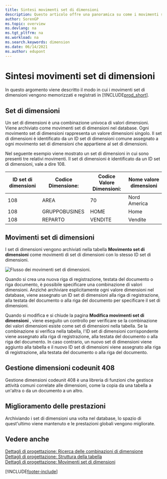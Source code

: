 ```yaml
---
title: Sintesi movimenti set di dimensioni
description: Questo articolo offre una panoramica su come i movimenti set di dimensioni vengono archiviati come movimenti set di dimensioni e su come vengono registrati.
author: SorenGP
ms.topic: overview
ms.devlang: na
ms.tgt_pltfrm: na
ms.workload: na
ms.search.keywords: dimension
ms.date: 06/14/2021
ms.author: edupont
---
```

# <a name="dimension-set-entries-overview"></a><a name="dimension-set-entries-overview"></a>Sintesi movimenti set di dimensioni
In questo argomento viene descritto il modo in cui i movimenti set di dimensioni vengono memorizzati e registrati in [!INCLUDE[prod_short](includes/prod_short.md)].  

## <a name="dimension-sets"></a><a name="dimension-sets"></a>Set di dimensioni
Un set di dimensioni è una combinazione univoca di valori dimensioni. Viene archiviato come movimenti set di dimensioni nel database. Ogni movimento set di dimensioni rappresenta un valore dimensioni singolo. Il set di dimensioni è identificato da un ID set di dimensioni comune assegnato a ogni movimento set di dimensioni che appartiene al set di dimensioni.  

Nel seguente esempio viene mostrato un set di dimensioni in cui sono presenti tre relativi movimenti. Il set di dimensioni è identificato da un ID set di dimensioni, vale a dire 108.  

|ID set di dimensioni|Codice Dimensione:|Codice Valore Dimensioni:|Nome valore dimensioni|  
|----------------------|--------------------|--------------------------|--------------------------|  
|108|AREA|70|Nord America|  
|108|GRUPPOBUSINES|HOME|Home|  
|108|REPARTO|VENDITE|Vendite|  

## <a name="dimension-set-entries"></a><a name="dimension-set-entries"></a>Movimenti set di dimensioni
I set di dimensioni vengono archiviati nella tabella **Movimento set di dimensioni** come movimenti di set di dimensioni con lo stesso ID set di dimensioni.  

![Flusso dei movimenti set di dimensioni.](media/dimensionentrynav7.png "Flusso dei movimenti set di dimensioni")  

Quando si crea una nuova riga di registrazione, testata del documento o riga documento, è possibile specificare una combinazione di valori dimensioni. Anziché archiviare esplicitamente ogni valore dimensioni nel database, viene assegnato un ID set di dimensioni alla riga di registrazione, alla testata del documento o alla riga del documento per specificare il set di dimensioni.  

Quando si modifica e si chiude la pagina **Modifica movimenti set di dimensioni** , viene eseguito un controllo per verificare se la combinazione dei valori dimensioni esiste come set di dimensioni nella tabella. Se la combinazione si verifica nella tabella, l'ID set di dimensioni corrispondente viene assegnato alla riga di registrazione, alla testata del documento o alla riga del documento. In caso contrario, un nuovo set di dimensioni viene aggiunto alla tabella e il nuovo ID set di dimensioni viene assegnato alla riga di registrazione, alla testata del documento o alla riga del documento.

## <a name="codeunit-408-dimension-management"></a><a name="codeunit-408-dimension-management"></a>Gestione dimensioni codeunit 408
Gestione dimensioni codeunit 408 è una libreria di funzioni che gestisce attività comuni correlate alle dimensioni, come la copia da una tabella a un'altra o da un documento a un altro.

## <a name="performance-improvement"></a><a name="performance-improvement"></a>Miglioramento delle prestazioni
Archiviando i set di dimensioni una volta nel database, lo spazio di quest'ultimo viene mantenuto e le prestazioni globali vengono migliorate.  

## <a name="see-also"></a><a name="see-also"></a>Vedere anche
[Dettagli di progettazione: Ricerca delle combinazioni di dimensione](design-details-searching-for-dimension-combinations.md)   
[Dettagli di progettazione: Struttura della tabella](design-details-table-structure.md)   
[Dettagli di progettazione: Movimenti set di dimensioni](/dynamics365/business-central/design-details-dimension-set-entries-overview)   


[!INCLUDE[footer-include](includes/footer-banner.md)]
